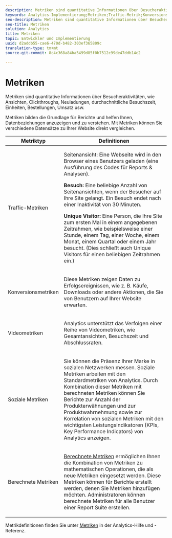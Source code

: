 ```yaml
---
description: Metriken sind quantitative Informationen über Besucheraktivitäten, wie Ansichten, Clickthroughs, Neuladungen, durchschnittliche Besuchszeit, Einheiten, Bestellungen, Umsatz usw.
keywords: Analytics-Implementierung;Metriken;Traffic-Metrik;Konversionsmetrik;Videometrik;soziale Metrik;berechnete Metrik;Seitenansicht;Besuch;Unique Visitor
seo-description: Metriken sind quantitative Informationen über Besucheraktivitäten, wie Ansichten, Clickthroughs, Neuladungen, durchschnittliche Besuchszeit, Einheiten, Bestellungen, Umsatz usw.
seo-title: Metriken
solution: Analytics
title: Metriken
topic: Entwickler und Implementierung
uuid: d2addb55-cae6-470d-b482-303ef365809c
translation-type: tm+mt
source-git-commit: 8c4c368a84ba5499d85f0b7512c99de47ddb14c2

---
```



# Metriken

Metriken sind quantitative Informationen über Besucheraktivitäten, wie Ansichten, Clickthroughs, Neuladungen, durchschnittliche Besuchszeit, Einheiten, Bestellungen, Umsatz usw.

Metriken bilden die Grundlage für Berichte und helfen Ihnen, Datenbeziehungen anzuzeigen und zu verstehen. Mit Metriken können Sie verschiedene Datensätze zu Ihrer Website direkt vergleichen.

<table id="table_2FA18126829241DE897CFCE9BAE9F4AD"> 
 <thead> 
  <tr> 
   <th colname="col1" class="entry"> Metriktyp </th> 
   <th colname="col2" class="entry"> Definitionen </th> 
  </tr> 
 </thead>
 <tbody> 
  <tr> 
   <td colname="col1"> <p>Traffic-Metriken </p> </td> 
   <td colname="col2"> <p> <b></b> Seitenansicht: Eine Webseite wird in den Browser eines Benutzers geladen (eine Ausführung des Codes für Reports &amp; Analysen). </p> <p> <b>Besuch:</b> Eine beliebige Anzahl von Seitenansichten, wenn der Besucher auf Ihre Site gelangt. Ein Besuch endet nach einer Inaktivität von 30 Minuten. </p> <p> <b>Unique Visitor:</b> Eine Person, die Ihre Site zum ersten Mal in einem angegebenen Zeitrahmen, wie beispielsweise einer Stunde, einem Tag, einer Woche, einem Monat, einem Quartal oder einem Jahr besucht. (Dies schließt auch Unique Visitors für einen beliebigen Zeitrahmen ein.) </p> </td> 
  </tr> 
  <tr> 
   <td colname="col1"> <p>Konversionsmetriken </p> </td> 
   <td colname="col2"> <p> Diese Metriken zeigen Daten zu Erfolgsereignissen, wie z. B. Käufe, Downloads oder andere Aktionen, die Sie von Benutzern auf Ihrer Website erwarten. </p> </td> 
  </tr> 
  <tr> 
   <td colname="col1"> <p>Videometriken </p> </td> 
   <td colname="col2"> <p>Analytics unterstützt das Verfolgen einer Reihe von Videometriken, wie Gesamtansichten, Besuchszeit und Abschlussraten. </p> </td> 
  </tr> 
  <tr> 
   <td colname="col1"> <p>Soziale Metriken </p> </td> 
   <td colname="col2"> <p> Sie können die Präsenz Ihrer Marke in sozialen Netzwerken messen. Soziale Metriken arbeiten mit den Standardmetriken von Analytics. Durch Kombination dieser Metriken mit berechneten Metriken können Sie Berichte zur Anzahl der Produkterwähnungen und zur Produktwahrnehmung sowie zur Korrelation von sozialen Metriken mit den wichtigsten Leistungsindikatoren (KPIs, Key Performance Indicators) von Analytics anzeigen. </p> </td> 
  </tr> 
  <tr> 
   <td colname="col1"> <p>Berechnete Metriken </p> </td> 
   <td colname="col2"> <p><a href="https://marketing.adobe.com/resources/help/en_US/reference/calculated_metric.html"> Berechnete Metriken</a> ermöglichen Ihnen die Kombination von Metriken zu mathematischen Operationen, die als neue Metriken eingesetzt werden. Diese Metriken können für Berichte erstellt werden, denen Sie Metriken hinzufügen möchten. Administratoren können berechnete Metriken für alle Benutzer einer Report Suite erstellen. </p> </td> 
  </tr> 
 </tbody> 
</table>

Metrikdefinitionen finden Sie unter [Metriken](https://marketing.adobe.com/resources/help/en_US/reference/metrics.html) in der Analytics-Hilfe und -Referenz.
